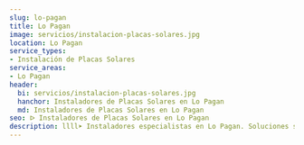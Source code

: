 ```yaml
---
slug: lo-pagan
title: Lo Pagan
image: servicios/instalacion-placas-solares.jpg
location: Lo Pagan
service_types:
- Instalación de Placas Solares
service_areas:
- Lo Pagan
header:
  bi: servicios/instalacion-placas-solares.jpg
  hanchor: Instaladores de Placas Solares en Lo Pagan
  md: Instaladores de Placas Solares en Lo Pagan
seo: ᐅ Instaladores de Placas Solares en Lo Pagan
description: llll➤ Instaladores especialistas en Lo Pagan. Soluciones sostenibles y eficientes. Mejores técnicas y precios competitivos ✅ ¡Contáctanos!
---
```

